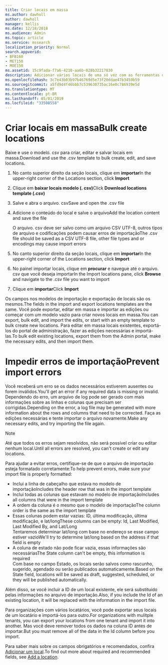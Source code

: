 ```yaml
---
title: Criar locais em massa
ms.author: dawholl
author: dawholl
manager: kellis
ms.date: 12/18/2018
ms.audience: Admin
ms.topic: article
ms.service: mssearch
localization_priority: Normal
search.appverid:
- BFB160
- MET150
- MOE150
ms.assetid: 15c9fada-f7a6-4210-aa6b-028b32217830
description: Adicionar vários locais de uma só vez com as ferramentas de importação para o portal de administração de pesquisa da Microsoft
ms.openlocfilehash: 3c7e43b03b97b46769d5e73f20ddae47b3459b59
ms.sourcegitcommit: a5fd9d4f46bbb7c539630735ac16e0c786939e5d
ms.translationtype: MT
ms.contentlocale: pt-BR
ms.lasthandoff: 05/01/2019
ms.locfileid: "33508558"
---
```

# <a name="bulk-create-locations"></a><span data-ttu-id="f4e96-103">Criar locais em massa</span><span class="sxs-lookup"><span data-stu-id="f4e96-103">Bulk create locations</span></span>

<span data-ttu-id="f4e96-104">Baixe e use o modelo. csv para criar, editar e salvar locais em massa.</span><span class="sxs-lookup"><span data-stu-id="f4e96-104">Download and use the .csv template to bulk create, edit, and save locations.</span></span> 
  
1. <span data-ttu-id="f4e96-105">No canto superior direito da seção locais, clique em **importar**</span><span class="sxs-lookup"><span data-stu-id="f4e96-105">In the upper-right corner of the Locations section, click **Import**</span></span>
    
2. <span data-ttu-id="f4e96-106">Clique em **baixar locais modelo (. csv)**</span><span class="sxs-lookup"><span data-stu-id="f4e96-106">Click **Download locations template (.csv)**</span></span>
    
3. <span data-ttu-id="f4e96-107">Salve e abra o arquivo. csv</span><span class="sxs-lookup"><span data-stu-id="f4e96-107">Save and open the .csv file</span></span>
    
4. <span data-ttu-id="f4e96-108">Adicione o conteúdo do local e salve o arquivo</span><span class="sxs-lookup"><span data-stu-id="f4e96-108">Add the location content and save the file</span></span>

    <span data-ttu-id="f4e96-109">O arquivo. csv deve ser salvo como um arquivo CSV UTF-8, outros tipos de arquivo e codificações podem causar erros de importação</span><span class="sxs-lookup"><span data-stu-id="f4e96-109">The .csv file should be saved as a CSV UTF-8 file, other file types and or encodings may cause import errors</span></span>
    
5. <span data-ttu-id="f4e96-110">No canto superior direito da seção locais, clique em **importar**</span><span class="sxs-lookup"><span data-stu-id="f4e96-110">In the upper-right corner of the Locations section, click **Import**</span></span>
    
6. <span data-ttu-id="f4e96-111">No painel importar locais, clique em **procurar** e navegue até o arquivo. csv que você deseja importar</span><span class="sxs-lookup"><span data-stu-id="f4e96-111">In the Import locations pane, click **Browse** and navigate to the .csv file you want to import</span></span> 
    
7. <span data-ttu-id="f4e96-112">Clique em **importar**</span><span class="sxs-lookup"><span data-stu-id="f4e96-112">Click **Import**</span></span>

<span data-ttu-id="f4e96-113">Os campos nos modelos de importação e exportação de locais são os mesmos.</span><span class="sxs-lookup"><span data-stu-id="f4e96-113">The fields in the import and export locations templates are the same.</span></span> <span data-ttu-id="f4e96-114">Você pode exportar, editar em massa e importar as edições ou começar com um modelo vazio para criar novos locais em massa.</span><span class="sxs-lookup"><span data-stu-id="f4e96-114">You can export, bulk edit, and import the edits, or start with an empty template to bulk create new locations.</span></span> <span data-ttu-id="f4e96-115">Para editar em massa locais existentes, exportá-los do portal de administração, fazer as edições necessárias e importá-las.</span><span class="sxs-lookup"><span data-stu-id="f4e96-115">To bulk edit existing locations, export them from the Admin portal, make the necessary edits, and then import them.</span></span>

# <a name="prevent-import-errors"></a><span data-ttu-id="f4e96-116">Impedir erros de importação</span><span class="sxs-lookup"><span data-stu-id="f4e96-116">Prevent import errors</span></span>  
<span data-ttu-id="f4e96-117">Você receberá um erro se os dados necessários estiverem ausentes ou forem inválidos.</span><span class="sxs-lookup"><span data-stu-id="f4e96-117">You'll get an error if any required data is missing or invalid.</span></span> <span data-ttu-id="f4e96-118">Dependendo do erro, um arquivo de log pode ser gerado com mais informações sobre as linhas e colunas que precisam ser corrigidas.</span><span class="sxs-lookup"><span data-stu-id="f4e96-118">Depending on the error, a log file may be generated with more information about the rows and columns that need to be corrected.</span></span> <span data-ttu-id="f4e96-119">Faça as edições necessárias e tente importar o arquivo novamente.</span><span class="sxs-lookup"><span data-stu-id="f4e96-119">Make any necessary edits, and try importing the file again.</span></span>
  
> [!NOTE]
> <span data-ttu-id="f4e96-120">Até que todos os erros sejam resolvidos, não será possível criar ou editar nenhum local.</span><span class="sxs-lookup"><span data-stu-id="f4e96-120">Until all errors are resolved, you can't create or edit any locations.</span></span> 

<span data-ttu-id="f4e96-121">Para ajudar a evitar erros, certifique-se de que o arquivo de importação esteja formatado corretamente:</span><span class="sxs-lookup"><span data-stu-id="f4e96-121">To help prevent errors, make sure your import file is properly formatted:</span></span>
- <span data-ttu-id="f4e96-122">Inclui a linha de cabeçalho que estava no modelo de importação</span><span class="sxs-lookup"><span data-stu-id="f4e96-122">Includes the header row that was in the import template</span></span>
- <span data-ttu-id="f4e96-123">Inclui todas as colunas que estavam no modelo de importação</span><span class="sxs-lookup"><span data-stu-id="f4e96-123">Includes all columns that were in the import template</span></span>
- <span data-ttu-id="f4e96-124">A ordem da coluna é o mesmo que o modelo de importação</span><span class="sxs-lookup"><span data-stu-id="f4e96-124">The column order is the same as the import template</span></span>
- <span data-ttu-id="f4e96-125">Essas colunas podem estar vazias: ID, última modificação, última modificação, e lat/long</span><span class="sxs-lookup"><span data-stu-id="f4e96-125">These columns can be empty: Id, Last Modified, Last Modified By, and Lat/Long</span></span>  
<span data-ttu-id="f4e96-126">Tentaremos determinar lat/long com base no endereço se esse campo estiver vazio</span><span class="sxs-lookup"><span data-stu-id="f4e96-126">We'll try to determine lat/long based on the address if that field is empty</span></span>
- <span data-ttu-id="f4e96-127">A coluna de estado não pode ficar vazia, essas informações são necessárias</span><span class="sxs-lookup"><span data-stu-id="f4e96-127">The State column can't be empty, this information is required</span></span>  
<span data-ttu-id="f4e96-128">Com base no campo Estado, os locais serão salvos como rascunho, sugerido, agendado ou serão publicados automaticamente.</span><span class="sxs-lookup"><span data-stu-id="f4e96-128">Based on the State field, locations will be saved as draft, suggested, scheduled, or they will be published automatically.</span></span>

<span data-ttu-id="f4e96-129">Além disso, se você incluir a ID de um local existente, ele será substituído pelas informações no arquivo de importação.</span><span class="sxs-lookup"><span data-stu-id="f4e96-129">Also, if you include the Id of an existing location, it will be replaced with the information in the import file.</span></span>

<span data-ttu-id="f4e96-130">Para organizações com vários locatários, você pode exportar seus locais de um locatário e importá-los para outro.</span><span class="sxs-lookup"><span data-stu-id="f4e96-130">For organizations with mulitple tenants, you can export your locations from one tenant and import it into another.</span></span> <span data-ttu-id="f4e96-131">Mas você deve remover todos os dados na coluna ID antes de importar.</span><span class="sxs-lookup"><span data-stu-id="f4e96-131">But you must remove all of the data in the Id column before you import.</span></span>
  
<span data-ttu-id="f4e96-132">Para saber mais sobre os campos obrigatórios e recomendados, confira [Adicionar um local](add-a-location.md).</span><span class="sxs-lookup"><span data-stu-id="f4e96-132">To find out more about required and recommended fields, see [Add a location](add-a-location.md).</span></span>

  

